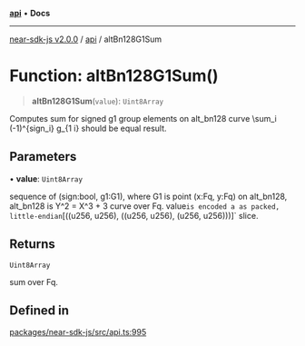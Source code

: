 [**api**](../README.md) • **Docs**

***

[near-sdk-js v2.0.0](../../packages.md) / [api](../README.md) / altBn128G1Sum

# Function: altBn128G1Sum()

> **altBn128G1Sum**(`value`): `Uint8Array`

Computes sum for signed g1 group elements on alt_bn128 curve \sum_i
(-1)^{sign_i} g_{1 i} should be equal result.

## Parameters

• **value**: `Uint8Array`

sequence of (sign:bool, g1:G1), where
G1 is point (x:Fq, y:Fq) on alt_bn128,
alt_bn128 is Y^2 = X^3 + 3 curve over Fq.
value` is encoded a as packed, little-endian
`[((u256, u256), ((u256, u256), (u256, u256)))]` slice.

## Returns

`Uint8Array`

sum over Fq.

## Defined in

[packages/near-sdk-js/src/api.ts:995](https://github.com/dim-daskalov/near-sdk-js/blob/8b4bf28d95f283732af5cb570c813f27cd93f7e4/packages/near-sdk-js/src/api.ts#L995)
